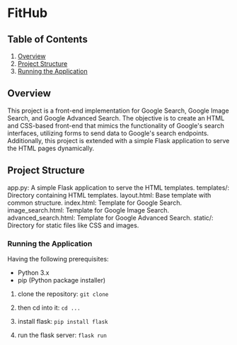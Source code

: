 # FitHub

## Table of Contents
1. [Overview](#overview)
2. [Project Structure](#project-structure)
3. [Running the Application](#running-the-application)



## Overview
This project is a front-end implementation for Google Search, Google Image Search, and Google Advanced Search. The objective is to create an HTML and CSS-based front-end that mimics the functionality of Google's search interfaces, utilizing forms to send data to Google's search endpoints. Additionally, this project is extended with a simple Flask application to serve the HTML pages dynamically.

## Project Structure 
app.py: A simple Flask application to serve the HTML templates.
templates/: Directory containing HTML templates.
layout.html: Base template with common structure.
index.html: Template for Google Search.
image_search.html: Template for Google Image Search.
advanced_search.html: Template for Google Advanced Search.
static/: Directory for static files like CSS and images.


### Running the Application
Having the following prerequisites:
- Python 3.x
- pip (Python package installer)


1. clone the repository: ```git clone```

2. then cd into it: ```cd ...```

3. install flask: ```pip install flask```

4. run the flask server: ```flask run```
